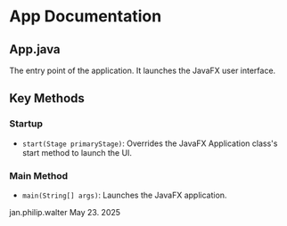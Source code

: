 # App Documentation

## App.java

The entry point of the application. It launches the JavaFX user interface.

## Key Methods

### Startup
- `start(Stage primaryStage)`: Overrides the JavaFX Application class's start method to launch the UI.

### Main Method
- `main(String[] args)`: Launches the JavaFX application.

jan.philip.walter May 23. 2025